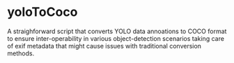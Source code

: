 # yoloToCoco
A straighforward script that converts YOLO data annoations to COCO format to ensure inter-operability in various object-detection scenarios taking care of exif metadata that might cause issues with traditional conversion methods.

